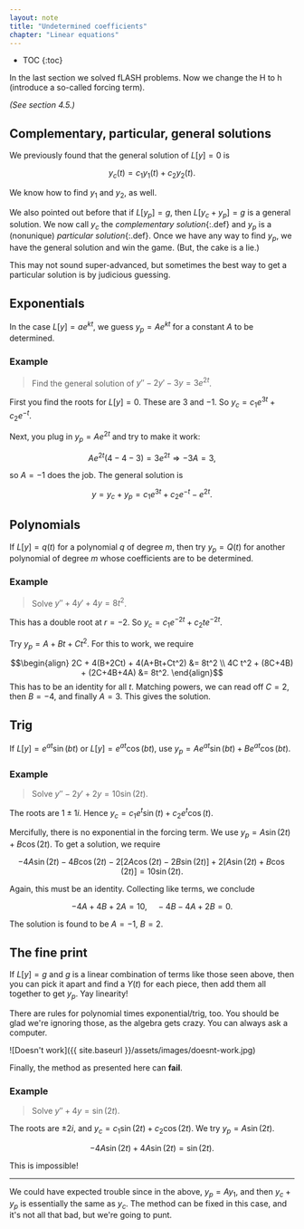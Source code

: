 ```yaml
---
layout: note
title: "Undetermined coefficients"
chapter: "Linear equations"
---
```

* TOC
{:toc}

In the last section we solved fLASH problems. Now we change the H to h (introduce a so-called forcing term). 

*(See section 4.5.)*

##  Complementary, particular, general solutions

We previously found that the general solution of $L[y]=0$ is 

$$y_c(t) = c_1 y_1(t) + c_2 y_2(t).$$

We know how to find $y_1$ and $y_2$, as well. 

We also pointed out before that if $L[y_p]=g$, then $L[y_c+y_p]=g$ is a general solution. We now call $y_c$ the *complementary solution*{:.def} and $y_p$ is a (nonunique) *particular solution*{:.def}. Once we have any way to find $y_p$, we have the general solution and win the game. (But, the cake is a lie.)

This may not sound super-advanced, but sometimes the best way to get a particular solution is by judicious guessing. 

## Exponentials

In the case $L[y]=a e^{kt}$, we guess $y_p = A e^{kt}$ for a constant $A$ to be determined. 

### Example 

> Find the general solution of $y'' -2y'-3y=3e^{2t}$.

First you find the roots for $L[y]=0$. These are $3$ and $-1$. So $y_c=c_1 e^{3t}+c_2e^{-t}$. 

Next, you plug in $y_p=A e^{2t}$ and try to make it work:

$$A e^{2t}(4 - 4 - 3) = 3e^{2t} \Longrightarrow -3A = 3,$$

so $A=-1$ does the job. The general solution is 

$$y=y_c+y_p = c_1 e^{3t}+c_2e^{-t} - e^{2t}.$$

## Polynomials

If $L[y]=q(t)$ for a polynomial $q$ of degree $m$, then try $y_p=Q(t)$ for another polynomial of degree $m$ whose coefficients are to be determined. 

### Example

> Solve $y'' +4y'+4y=8t^2$.

This has a double root at $r=-2$. So $y_c=c_1 e^{-2t} + c_2 t e^{-2t}$. 

Try $y_p=A+Bt+Ct^2$. For this to work, we require

$$\begin{align}
2C + 4(B+2Ct) + 4(A+Bt+Ct^2) &= 8t^2 \\
4C t^2 + (8C+4B) + (2C+4B+4A) &= 8t^2.
\end{align}$$
This has to be an identity for all $t$. Matching powers, we can read off $C=2$, then $B=-4$, and finally $A=3$. This gives the solution. 

## Trig

If $L[y]=e^{at} \sin(bt)$ or $L[y]=e^{at} \cos(bt)$, use $y_p=Ae^{at} \sin(bt) + Be^{at} \cos(bt)$. 

### Example

> Solve $y'' -2y'+2y=10\sin(2t)$.

The roots are $1\pm 1i$. Hence $y_c = c_1 e^t \sin(t) + c_2e^t \cos(t)$. 

Mercifully, there is no exponential in the forcing term. We use $y_p=A\sin(2t) + B \cos(2t)$. To get a solution, we require

$$
-4A \sin(2t) -4B\cos(2t)  - 2[2A\cos(2t)-2B\sin(2t)] + 2[A\sin(2t)+B\cos(2t)] = 10 \sin(2t).
$$

Again, this must be an identity. Collecting like terms, we conclude 

$$
-4A+4B+2A = 10, \quad -4B-4A+2B = 0.
$$

The solution is found to be $A=-1$, $B=2$. 

## The fine print

If $L[y]=g$ and $g$ is a linear combination of terms like those seen above, then you can pick it apart and find a $Y(t)$ for each piece, then add them all together to get $y_p$. Yay linearity!

There are rules for polynomial times exponential/trig, too. You should be glad we're ignoring those, as the algebra gets crazy. You can always ask a computer.

![Doesn't work]({{ site.baseurl }}/assets/images/doesnt-work.jpg)

Finally, the method as presented here can **fail**. 

### Example

> Solve $y'' +4y = \sin(2t)$.

The roots are $\pm 2i$, and $y_c=c_1 \sin(2t) + c_2 \cos(2t)$. We try $y_p=A\sin(2t)$. 

$$-4A \sin(2t) +4A \sin(2t) = \sin(2t).$$

This is impossible! 

---

We could have expected trouble since in the above, $y_p=Ay_1$, and then $y_c+y_p$ is essentially the same as $y_c$. The method can be fixed in this case, and it's not all that bad, but we're going to punt.   
